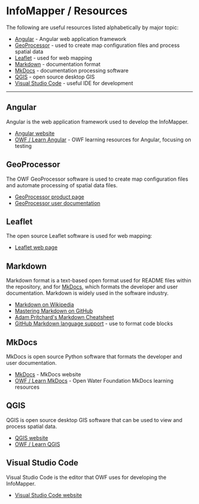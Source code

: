 # InfoMapper / Resources #

The following are useful resources listed alphabetically by major topic:


* [Angular](#angular) - Angular web application framework
* [GeoProcessor](#geoprocessor) - used to create map configuration files and process spatial data
* [Leaflet](#leaflet) - used for web mapping
* [Markdown](#markdown) - documentation format
* [MkDocs](#mkdocs) - documentation processing software
* [QGIS](#qgis) - open source desktop GIS
* [Visual Studio Code](#visual-studio-code) - useful IDE for development

-----------------

## Angular ##

Angular is the web application framework used to develop the InfoMapper.

* [Angular website](https://angular.io/)
* [OWF / Learn Angular](http://learn.openwaterfoundation.org/owf-learn-angular/) - OWF learning resources for Angular, focusing on testing

## GeoProcessor ##

The OWF GeoProcessor software is used to create map configuration files and automate processing of spatial data files.

* [GeoProcessor product page](http://software.openwaterfoundation.org/geoprocessor/)
* [GeoProcessor user documentation](http://software.openwaterfoundation.org/geoprocessor/latest/doc-user/)

## Leaflet ##

The open source Leaflet software is used for web mapping:

* [Leaflet web page](https://leafletjs.com/)

## Markdown ##

Markdown format is a text-based open format used for README files within the repository,
and for [MkDocs](#mkdocs), which formats the developer and user documentation.
Markdown is widely used in the software industry.

* [Markdown on Wikipedia](https://en.wikipedia.org/wiki/Markdown)
* [Mastering Markdown on GitHub](https://guides.github.com/features/mastering-markdown/)
* [Adam Pritchard's Markdown Cheatsheet](https://github.com/adam-p/markdown-here/wiki/Markdown-Cheatsheet)
* [GitHub Markdown language support](https://github.com/github/linguist/blob/master/lib/linguist/languages.yml) - use to format code blocks

## MkDocs ##

MkDocs is open source Python software that formats the developer and user documentation.

* [MkDocs](http://www.mkdocs.org/) - MkDocs website
* [OWF / Learn MkDocs](http://learn.openwaterfoundation.org/owf-learn-mkdocs/) - Open Water Foundation MkDocs learning resources

## QGIS ##

QGIS is open source desktop GIS software that can be used to view and process spatial data.

* [QGIS website](https://www.qgis.org)
* [OWF / Learn QGIS](http://learn.openwaterfoundation.org/owf-learn-qgis/)

## Visual Studio Code ##

Visual Studio Code is the editor that OWF uses for developing the InfoMapper.

* [Visual Studio Code website](https://code.visualstudio.com/)

